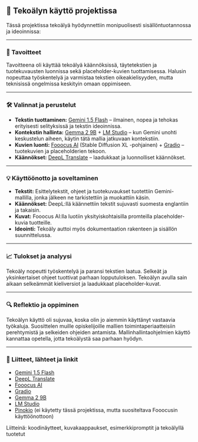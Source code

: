 ## 🤖 Tekoälyn käyttö projektissa

Tässä projektissa tekoälyä hyödynnettiin monipuolisesti sisällöntuotannossa ja ideoinnissa:

---

### 🎯 Tavoitteet

Tavoitteena oli käyttää tekoälyä käännöksissä, täytetekstien ja tuotekuvausten luonnissa sekä placeholder-kuvien tuottamisessa. Halusin nopeuttaa työskentelyä ja varmistaa tekstien oikeakielisyyden, mutta teknisissä ongelmissa keskityin omaan oppimiseen.

---

### 🛠️ Valinnat ja perustelut

- **Tekstin tuottaminen:** [Gemini 1.5 Flash](https://gemini.google.com/app?hl=fi) – ilmainen, nopea ja tehokas erityisesti selityksissä ja tekstin ideoinnissa.
- **Kontekstin hallinta:** [Gemma 2 9B](https://lmstudio.ai/model/gemma-2-9b) + [LM Studio](https://lmstudio.ai) – kun Gemini unohti keskustelun aiheen, käytin tätä mallia jatkuvaan kontekstiin.
- **Kuvien luonti:** [Fooocus AI](https://github.com/lllyasviel/Fooocus) (Stable Diffusion XL -pohjainen) + [Gradio](https://www.gradio.app) – tuotekuvien ja placeholderien tekoon.
- **Käännökset:** [DeepL Translate](https://www.deepl.com/en/translator) – laadukkaat ja luonnolliset käännökset.

---

### 💡 Käyttöönotto ja soveltaminen

- **Tekstit:** Esittelytekstit, ohjeet ja tuotekuvaukset tuotettiin Gemini-mallilla, jonka jälkeen ne tarkistettiin ja muokattiin käsin.
- **Käännökset:** DeepL:llä käännettiin tekstit sujuvasti suomesta englantiin ja takaisin.
- **Kuvat:** Fooocus AI:lla luotiin yksityiskohtaisilla promteilla placeholder-kuvia tuotteille.
- **Ideointi:** Tekoäly auttoi myös dokumentaation rakenteen ja sisällön suunnittelussa.

---

### 📈 Tulokset ja analyysi

Tekoäly nopeutti työskentelyä ja paransi tekstien laatua. Selkeät ja yksinkertaiset ohjeet tuottivat parhaan lopputuloksen. Tekoälyn avulla sain aikaan selkeämmät kieliversiot ja laadukkaat placeholder-kuvat.

---

### 🔍 Reflektio ja oppiminen

Tekoälyn käyttö oli sujuvaa, koska olin jo aiemmin käyttänyt vastaavia työkaluja. Suosittelen muille opiskelijoille mallien toimintaperiaatteisiin perehtymistä ja selkeiden ohjeiden antamista. Mallinhallintaohjelmien käyttö kannattaa opetella, jotta tekoälystä saa parhaan hyödyn.

---

### 📎 Liitteet, lähteet ja linkit

- [Gemini 1.5 Flash](https://gemini.google.com/app?hl=fi)
- [DeepL Translate](https://www.deepl.com/en/translator)
- [Fooocus AI](https://github.com/lllyasviel/Fooocus)
- [Gradio](https://www.gradio.app)
- [Gemma 2 9B](https://lmstudio.ai/model/gemma-2-9b)
- [LM Studio](https://lmstudio.ai)
- [Pinokio](https://pinokio.computer) (ei käytetty tässä projektissa, mutta suositeltava Fooocusin käyttöönottoon)

Liitteinä: koodinäytteet, kuvakaappaukset, esimerkkipromptit ja tekoälyllä tuotetut

